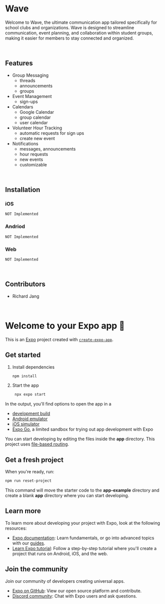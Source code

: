 # Wave

Welcome to Wave, the ultimate communication app tailored specifically for school clubs and organizations. Wave is designed to streamline communication, event planning, and collaboration within student groups, making it easier for members to stay connected and organized.

<br />

## Features

- Group Messaging
  - threads
  - announcements
  - groups
- Event Management
  - sign-ups
- Calendars
  - Google Calendar
  - group calendar
  - user calendar
- Volunteer Hour Tracking
  - automatic requests for sign ups
  - create new event
- Notifications
  - messages, announcements
  - hour requests
  - new events
  - customizable

<br />

## Installation

### iOS
    NOT Implemented

### Andriod
    NOT Implemented

### Web
    NOT Implemented

<br />

## Contributors

- Richard Jang

<br />

# Welcome to your Expo app 👋

This is an [Expo](https://expo.dev) project created with [`create-expo-app`](https://www.npmjs.com/package/create-expo-app).

## Get started

1. Install dependencies

   ```bash
   npm install
   ```

2. Start the app

   ```bash
    npx expo start
   ```

In the output, you'll find options to open the app in a

- [development build](https://docs.expo.dev/develop/development-builds/introduction/)
- [Android emulator](https://docs.expo.dev/workflow/android-studio-emulator/)
- [iOS simulator](https://docs.expo.dev/workflow/ios-simulator/)
- [Expo Go](https://expo.dev/go), a limited sandbox for trying out app development with Expo

You can start developing by editing the files inside the **app** directory. This project uses [file-based routing](https://docs.expo.dev/router/introduction).

## Get a fresh project

When you're ready, run:

```bash
npm run reset-project
```

This command will move the starter code to the **app-example** directory and create a blank **app** directory where you can start developing.

## Learn more

To learn more about developing your project with Expo, look at the following resources:

- [Expo documentation](https://docs.expo.dev/): Learn fundamentals, or go into advanced topics with our [guides](https://docs.expo.dev/guides).
- [Learn Expo tutorial](https://docs.expo.dev/tutorial/introduction/): Follow a step-by-step tutorial where you'll create a project that runs on Android, iOS, and the web.

## Join the community

Join our community of developers creating universal apps.

- [Expo on GitHub](https://github.com/expo/expo): View our open source platform and contribute.
- [Discord community](https://chat.expo.dev): Chat with Expo users and ask questions.
